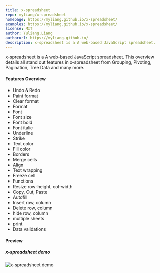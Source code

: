 ```yaml
---
title: x-spreadsheet
repo: myliang/x-spreadsheet
homepage: https://myliang.github.io/x-spreadsheet/
examples: https://myliang.github.io/x-spreadsheet/
license: MIT
author: Yuliang.Liang
authorurl: https://myliang.github.io/
description: x-spreadsheet is a A web-based JavaScript spreadsheet.
---
```


x-spreadsheet is a A web-based JavaScript spreadsheet.
This overview details all stand out features in x-spreadsheet
from Grouping, Pivoting, Pagination, Tree Data and many more.

#### Features Overview

* Undo & Redo
* Paint format
* Clear format
* Format
* Font
* Font size
* Font bold
* Font italic
* Underline
* Strike
* Text color
* Fill color
* Borders
* Merge cells
* Align
* Text wrapping
* Freeze cell
* Functions
* Resize row-height, col-width
* Copy, Cut, Paste
* Autofill
* Insert row, column
* Delete row, column
* hide row, column
* multiple sheets
* print
* Data validations

#### Preview

##### x-spreadsheet demo
![x-spreadsheet demo](/images/libraries/x-spreadsheet/demo.png "x-spreadsheet demo")

